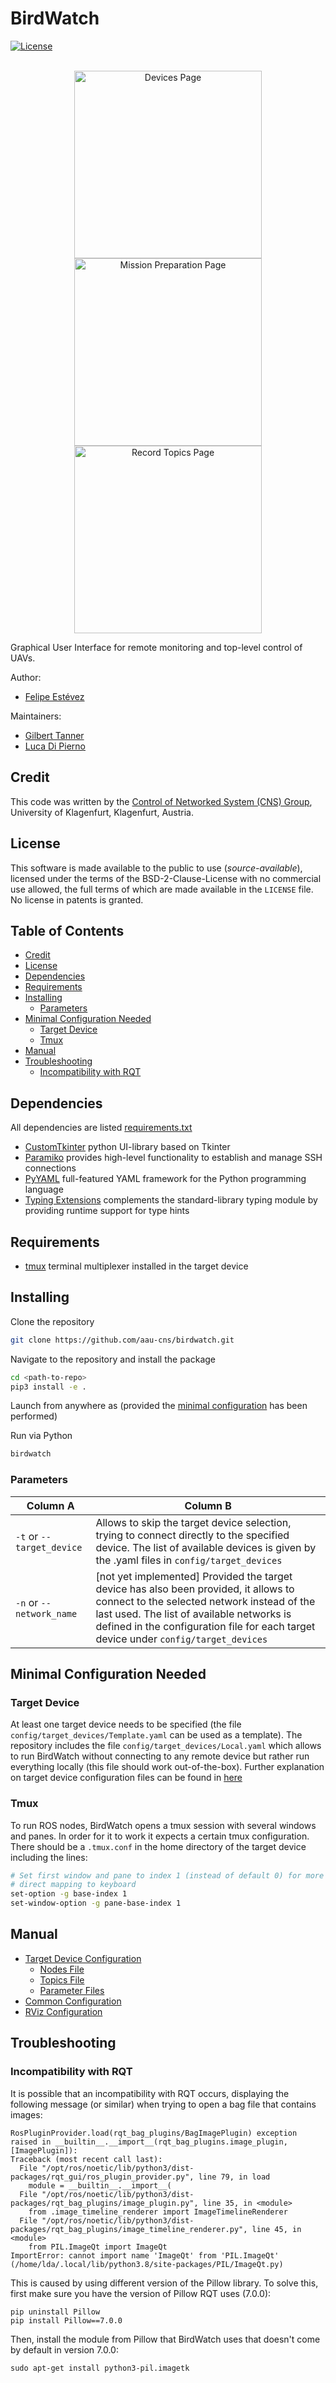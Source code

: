 # BirdWatch

[![License](https://img.shields.io/badge/License-AAUCNS-336B81.svg)](./LICENSE)

<p align="center">
  <br>
  <img src="documentation/images/DevicesPage.png" alt="Devices Page" width="300"/>
  <img src="documentation/images/MissionPreparation.png" alt="Mission Preparation Page" width="300"/>
  <img src="documentation/images/RecordTopics.png" alt="Record Topics Page" width="300"/>
</p>

Graphical User Interface for remote monitoring and top-level control of UAVs.

Author: 

- [Felipe Estévez](https://www.linkedin.com/in/felipe-estevez/) 

Maintainers: 

- [Gilbert Tanner](mailto:gilberttanner.contact@gmail.com)
- [Luca Di Pierno](mailto:luca.dipierni@aau.at)

## Credit

This code was written by the [Control of Networked System (CNS) Group](https://sst.aau.at/cns), University of Klagenfurt, Klagenfurt, Austria.

## License
This software is made available to the public to use (_source-available_), licensed under the terms of the BSD-2-Clause-License with no commercial use allowed, the full terms of which are made available in the `LICENSE` file. No license in patents is granted.

## Table of Contents

- [Credit](#credit)
- [License](#license)
- [Dependencies](#dependencies)
- [Requirements](#requirements)
- [Installing](#installing)
    - [Parameters](#parameters)
- [Minimal Configuration Needed](#minimal-configuration-needed)
    - [Target Device](#target-device)
    - [Tmux](#tmux)
- [Manual](#manual)
- [Troubleshooting](#troubleshooting)
    - [Incompatibility with RQT](#incompatibility-with-rqt)


## Dependencies
All dependencies are listed [requirements.txt](requirements.txt)
- [CustomTkinter](https://github.com/TomSchimansky/CustomTkinter/tree/master) python UI-library based on Tkinter
- [Paramiko](https://www.paramiko.org/) provides high-level functionality to establish and manage SSH connections
- [PyYAML](https://pyyaml.org/) full-featured YAML framework for the Python programming language
- [Typing Extensions](https://pypi.org/project/typing-extensions/) complements the standard-library typing module by providing runtime support for type hints

## Requirements
- [tmux](https://github.com/tmux/tmux/wiki) terminal multiplexer installed in the target device

## Installing

Clone the repository
```sh
git clone https://github.com/aau-cns/birdwatch.git
```

Navigate to the repository and install the package
```sh
cd <path-to-repo>
pip3 install -e .
```

Launch from anywhere as (provided the [minimal configuration](#minimal-configuration-needed) has been performed)

Run via Python
```sh
birdwatch
```

### Parameters


Column A | Column B 
---------|----------
 `-t` or `--target_device` | Allows to skip the target device selection, trying to connect directly to the specified device. The list of available devices is given by the .yaml files in `config/target_devices`
 `-n` or `--network_name` | [not yet implemented] Provided the target device has also been provided, it allows to connect to the selected network instead of the last used. The list of available networks is defined in the configuration file for each target device under `config/target_devices`

## Minimal Configuration Needed

### Target Device

At least one target device needs to be specified (the file `config/target_devices/Template.yaml` can be used as a template). The repository includes the file `config/target_devices/Local.yaml` which allows to run BirdWatch without connecting to any remote device but rather run everything locally (this file should work out-of-the-box). Further explanation on target device configuration files can be found in [here](target-device-config.md)

### Tmux

To run ROS nodes, BirdWatch opens a tmux session with several windows and panes. In order for it to work it expects a certain tmux configuration. There should be a `.tmux.conf` in the home directory of the target device including the lines:
```sh
# Set first window and pane to index 1 (instead of default 0) for more
# direct mapping to keyboard
set-option -g base-index 1
set-window-option -g pane-base-index 1
```

## Manual
- [Target Device Configuration](documentation/target-device-config.md)
    - [Nodes File](documentation/nodes-file.md)
    - [Topics File](documentation/topics-file.md)
    - [Parameter Files](documentation/parameter-files.md)
- [Common Configuration](documentation/common-config.md)
- [RViz Configuration](documentation/rviz-config.md)

## Troubleshooting

### Incompatibility with RQT

It is possible that an incompatibility with RQT occurs, displaying the following message (or similar) when trying to open a bag file that contains images:
```
RosPluginProvider.load(rqt_bag_plugins/BagImagePlugin) exception raised in __builtin__.__import__(rqt_bag_plugins.image_plugin, [ImagePlugin]):
Traceback (most recent call last):
  File "/opt/ros/noetic/lib/python3/dist-packages/rqt_gui/ros_plugin_provider.py", line 79, in load
    module = __builtin__.__import__(
  File "/opt/ros/noetic/lib/python3/dist-packages/rqt_bag_plugins/image_plugin.py", line 35, in <module>
    from .image_timeline_renderer import ImageTimelineRenderer
  File "/opt/ros/noetic/lib/python3/dist-packages/rqt_bag_plugins/image_timeline_renderer.py", line 45, in <module>
    from PIL.ImageQt import ImageQt
ImportError: cannot import name 'ImageQt' from 'PIL.ImageQt' (/home/lda/.local/lib/python3.8/site-packages/PIL/ImageQt.py)
```

This is caused by using different version of the Pillow library. To solve this, first make sure you have the version of Pillow RQT uses (7.0.0):
```shell
pip uninstall Pillow
pip install Pillow==7.0.0
```

Then, install the module from Pillow that BirdWatch uses that doesn't come by default in version 7.0.0:
```shell
sudo apt-get install python3-pil.imagetk
```